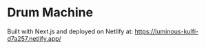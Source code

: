 # Drum Machine

Built with Next.js and deployed on Netlify at: https://luminous-kulfi-d7a257.netlify.app/
